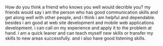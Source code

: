 How do you think a friend who knows you well would decrible you?
my friends would say i am the person who has good communication skills and get along well with other people, and i think i am helpful and dependable.
besides i am good at web site development and mobile web applications development.
i can call on my experience and apply it to the problem at hand.
i am a quick leaner and can teach myself new skills or transfer my skills to new areas successfully.
and i also have good listening skills.

